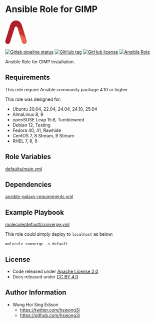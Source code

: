 # Ansible Role for GIMP

<a href="https://alvistack.com" title="AlviStack" target="_blank"><img src="/alvistack.svg" height="75" alt="AlviStack"></a>

[![Gitlab pipeline status](https://img.shields.io/gitlab/pipeline/alvistack/ansible-role-gimp/master)](https://gitlab.com/alvistack/ansible-role-gimp/-/pipelines)
[![GitHub tag](https://img.shields.io/github/tag/alvistack/ansible-role-gimp.svg)](https://github.com/alvistack/ansible-role-gimp/tags)
[![GitHub license](https://img.shields.io/github/license/alvistack/ansible-role-gimp.svg)](https://github.com/alvistack/ansible-role-gimp/blob/master/LICENSE)
[![Ansible Role](https://img.shields.io/badge/galaxy-alvistack.gimp-blue.svg)](https://galaxy.ansible.com/alvistack/gimp)

Ansible Role for GIMP Installation.

## Requirements

This role require Ansible community package 4.10 or higher.

This role was designed for:

- Ubuntu 20.04, 22.04, 24.04, 24.10, 25.04
- AlmaLinux 8, 9
- openSUSE Leap 15.6, Tumbleweed
- Debian 12, Testing
- Fedora 40, 41, Rawhide
- CentOS 7, 8 Stream, 9 Stream
- RHEL 7, 8, 9

## Role Variables

[defaults/main.yml](defaults/main.yml)

## Dependencies

[ansible-galaxy-requirements.yml](ansible-galaxy-requirements.yml)

## Example Playbook

[molecule/default/converge.yml](molecule/default/converge.yml)

This role could simply deploy to `localhost` as below:

    molecule converge -s default

## License

- Code released under [Apache License 2.0](LICENSE)
- Docs released under [CC BY 4.0](http://creativecommons.org/licenses/by/4.0/)

## Author Information

- Wong Hoi Sing Edison
  - <https://twitter.com/hswong3i>
  - <https://github.com/hswong3i>
